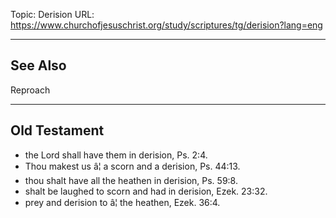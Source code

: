 Topic: Derision
URL: https://www.churchofjesuschrist.org/study/scriptures/tg/derision?lang=eng

---

## See Also

Reproach

---

## Old Testament

- the Lord shall have them in derision, Ps. 2:4.
- Thou makest us â¦ a scorn and a derision, Ps. 44:13.
- thou shalt have all the heathen in derision, Ps. 59:8.
- shalt be laughed to scorn and had in derision, Ezek. 23:32.
- prey and derision to â¦ the heathen, Ezek. 36:4.

